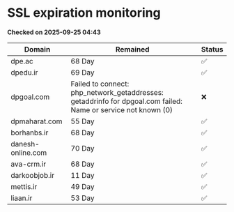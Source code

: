 # SSL expiration monitoring

**Checked on 2025-09-25 04:43**

| Domain | Remained | Status       |
|--------|----------|--------------|
| dpe.ac     | 68 Day   | ✅ |
| dpedu.ir     | 69 Day   | ✅ |
| dpgoal.com     | Failed to connect: php_network_getaddresses: getaddrinfo for dpgoal.com failed: Name or service not known (0)       | ❌ |
| dpmaharat.com     | 55 Day   | ✅ |
| borhanbs.ir     | 68 Day   | ✅ |
| danesh-online.com     | 70 Day   | ✅ |
| ava-crm.ir     | 68 Day   | ✅ |
| darkoobjob.ir     | 11 Day   | ✅ |
| mettis.ir     | 49 Day   | ✅ |
| liaan.ir     | 53 Day   | ✅ |
